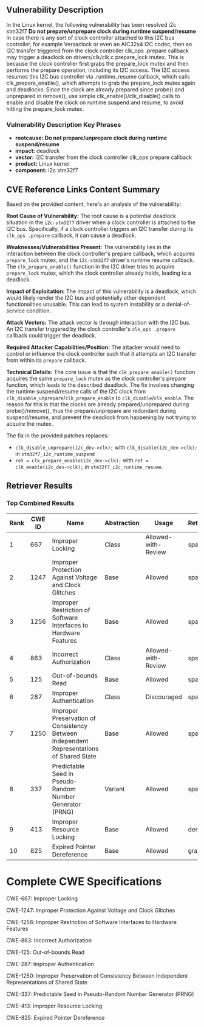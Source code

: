 ## Vulnerability Description
In the Linux kernel, the following vulnerability has been resolved i2c stm32f7 **Do not prepare/unprepare clock during runtime suspend/resume** In case there is any sort of clock controller attached to this I2C bus controller, for example Versaclock or even an AIC32x4 I2C codec, then an I2C transfer triggered from the clock controller clk_ops .prepare callback may trigger a deadlock on drivers/clk/clk.c prepare_lock mutex. This is because the clock controller first grabs the prepare_lock mutex and then performs the prepare operation, including its I2C access. The I2C access resumes this I2C bus controller via .runtime_resume callback, which calls clk_prepare_enable(), which attempts to grab the prepare_lock mutex again and deadlocks. Since the clock are already prepared since probe() and unprepared in remove(), use simple clk_enable()/clk_disable() calls to enable and disable the clock on runtime suspend and resume, to avoid hitting the prepare_lock mutex.

### Vulnerability Description Key Phrases
- **rootcause:** **Do not prepare/unprepare clock during runtime suspend/resume**
- **impact:** deadlock
- **vector:** I2C transfer from the clock controller clk_ops prepare callback
- **product:** Linux kernel
- **component:** i2c stm32f7

## CVE Reference Links Content Summary
Based on the provided content, here's an analysis of the vulnerability:

**Root Cause of Vulnerability:**
The root cause is a potential deadlock situation in the `i2c-stm32f7` driver when a clock controller is attached to the I2C bus. Specifically, if a clock controller triggers an I2C transfer during its `clk_ops .prepare` callback, it can cause a deadlock.

**Weaknesses/Vulnerabilities Present:**
The vulnerability lies in the interaction between the clock controller's prepare callback, which acquires `prepare_lock` mutex, and the `i2c-stm32f7` driver's runtime resume callback. The `clk_prepare_enable()` function in the I2C driver tries to acquire `prepare_lock` mutex, which the clock controller already holds, leading to a deadlock.

**Impact of Exploitation:**
The impact of this vulnerability is a deadlock, which would likely render the I2C bus and potentially other dependent functionalities unusable. This can lead to system instability or a denial-of-service condition.

**Attack Vectors:**
The attack vector is through interaction with the I2C bus. An I2C transfer triggered by the clock controller's `clk_ops .prepare` callback could trigger the deadlock.

**Required Attacker Capabilities/Position:**
The attacker would need to control or influence the clock controller such that it attempts an I2C transfer from within its `prepare` callback.

**Technical Details:**
The core issue is that the `clk_prepare_enable()` function acquires the same `prepare_lock` mutex as the clock controller's prepare function, which leads to the described deadlock. The fix involves changing the runtime suspend/resume calls of the I2C clock from `clk_disable_unprepare`/`clk_prepare_enable` to `clk_disable`/`clk_enable`. The reason for this is that the clocks are already prepared/unprepared during probe()/remove(), thus the prepare/unprepare are redundant during suspend/resume, and prevent the deadlock from happening by not trying to acquire the mutex.

The fix in the provided patches replaces:
- `clk_disable_unprepare(i2c_dev->clk);` with `clk_disable(i2c_dev->clk);` in `stm32f7_i2c_runtime_suspend`
- `ret = clk_prepare_enable(i2c_dev->clk);` with `ret = clk_enable(i2c_dev->clk);` in `stm32f7_i2c_runtime_resume`.

## Retriever Results

### Top Combined Results

| Rank | CWE ID | Name | Abstraction | Usage  | Retrievers | Individual Scores |
|------|--------|------|-------------|-------|------------|-------------------|
| 1 | 667 | Improper Locking | Class | Allowed-with-Review | sparse | 0.687 |
| 2 | 1247 | Improper Protection Against Voltage and Clock Glitches | Base | Allowed | sparse | 0.649 |
| 3 | 1256 | Improper Restriction of Software Interfaces to Hardware Features | Base | Allowed | sparse | 0.615 |
| 4 | 863 | Incorrect Authorization | Class | Allowed-with-Review | sparse | 0.613 |
| 5 | 125 | Out-of-bounds Read | Base | Allowed | sparse | 0.606 |
| 6 | 287 | Improper Authentication | Class | Discouraged | sparse | 0.598 |
| 7 | 1250 | Improper Preservation of Consistency Between Independent Representations of Shared State | Base | Allowed | sparse | 0.597 |
| 8 | 337 | Predictable Seed in Pseudo-Random Number Generator (PRNG) | Variant | Allowed | sparse | 0.597 |
| 9 | 413 | Improper Resource Locking | Base | Allowed | dense | 0.481 |
| 10 | 825 | Expired Pointer Dereference | Base | Allowed | graph | 0.002 |



# Complete CWE Specifications

CWE-667: Improper Locking

CWE-1247: Improper Protection Against Voltage and Clock Glitches

CWE-1256: Improper Restriction of Software Interfaces to Hardware Features

CWE-863: Incorrect Authorization

CWE-125: Out-of-bounds Read

CWE-287: Improper Authentication

CWE-1250: Improper Preservation of Consistency Between Independent Representations of Shared State

CWE-337: Predictable Seed in Pseudo-Random Number Generator (PRNG)

CWE-413: Improper Resource Locking

CWE-825: Expired Pointer Dereference